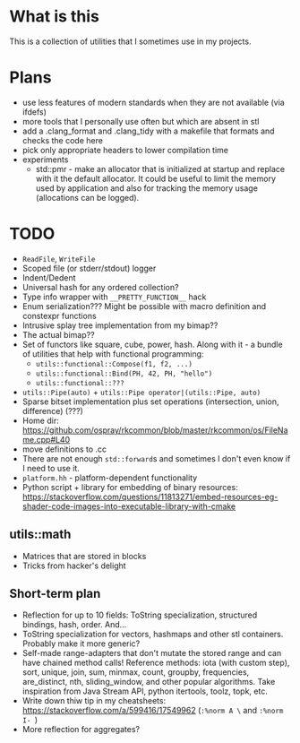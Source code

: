 # What is this
This is a collection of utilities that I sometimes use in my
projects.

# Plans
- use less features of modern standards when they are not available (via
ifdefs)
- more tools that I personally use often but which are absent in stl
- add a .clang_format and .clang_tidy with a makefile that formats and checks
the code here
- pick only appropriate headers to lower compilation time
- experiments
  - std::pmr - make an allocator that is initialized at startup and replace with
    it the default allocator. It could be useful to limit the memory used by
    application and also for tracking the memory usage (allocations can be
    logged).

# TODO
- `ReadFile`, `WriteFile`
- Scoped file (or stderr/stdout) logger
- Indent/Dedent
- Universal hash for any ordered collection?
- Type info wrapper with `__PRETTY_FUNCTION__` hack
- Enum serialization??? Might be possible with macro definition and constexpr
  functions
- Intrusive splay tree implementation from my bimap??
- The actual bimap??
- Set of functors like square, cube, power, hash. Along with it - a bundle of
  utilities that help with functional programming:
    - `utils::functional::Compose(f1, f2, ...)`
    - `utils::functional::Bind(PH, 42, PH, "hello")`
    - `utils::functional::???`
- `utils::Pipe(auto)` + `utils::Pipe operator|(utils::Pipe, auto)`
- Sparse bitset implementation plus set operations (intersection, union,
  difference) (???)
- Home dir: https://github.com/ospray/rkcommon/blob/master/rkcommon/os/FileName.cpp#L40
- move definitions to .cc
- There are not enough `std::forward`s and sometimes I don't even know if I need
  to use it.
- `platform.hh` - platform-dependent functionality
- Python script + library for embedding of binary resources: https://stackoverflow.com/questions/11813271/embed-resources-eg-shader-code-images-into-executable-library-with-cmake

## utils::math
- Matrices that are stored in blocks
- Tricks from hacker's delight

## Short-term plan
- Reflection for up to 10 fields: ToString specialization, structured
  bindings, hash, order. And...
- ToString specialization for vectors, hashmaps and other stl containers.
  Probably make it more generic?
- Self-made range-adapters that don't mutate the stored range and can
  have chained method calls!
  Reference methods: iota (with custom step), sort, unique, join, sum, minmax,
  count, groupby, frequencies, are_distinct, nth, sliding_window,  and other
  popular algorithms.
  Take inspiration from Java Stream API, python itertools, toolz, topk, etc.
- Write down thiw tip in my cheatsheets: https://stackoverflow.com/a/599416/17549962
  (`:%norm A \` and `:%norm I- `)
- More reflection for aggregates?
